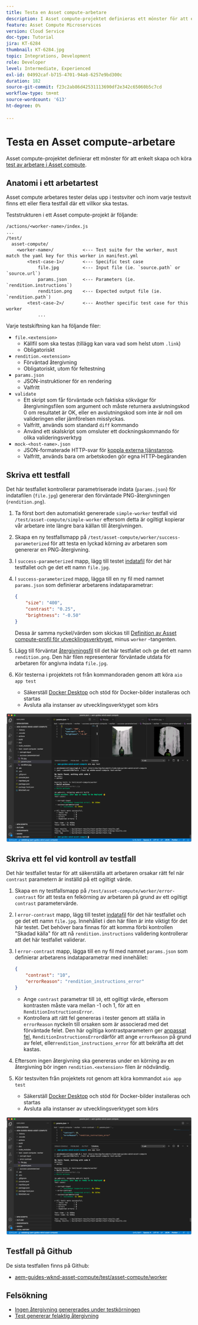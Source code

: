 ```yaml
---
title: Testa en Asset compute-arbetare
description: I Asset compute-projektet definieras ett mönster för att enkelt skapa och köra tester av Asset compute.
feature: Asset Compute Microservices
version: Cloud Service
doc-type: Tutorial
jira: KT-6284
thumbnail: KT-6284.jpg
topic: Integrations, Development
role: Developer
level: Intermediate, Experienced
exl-id: 04992caf-b715-4701-94a8-6257e9bd300c
duration: 182
source-git-commit: f23c2ab86d42531113690df2e342c65060b5c7cd
workflow-type: tm+mt
source-wordcount: '613'
ht-degree: 0%

---
```


# Testa en Asset compute-arbetare

Asset compute-projektet definierar ett mönster för att enkelt skapa och köra [test av arbetare i Asset compute](https://experienceleague.adobe.com/docs/asset-compute/using/extend/test-custom-application.html).

## Anatomi i ett arbetartest

Asset compute arbetares tester delas upp i testsviter och inom varje testsvit finns ett eller flera testfall där ett villkor ska testas.

Teststrukturen i ett Asset compute-projekt är följande:

```
/actions/<worker-name>/index.js
...
/test/
  asset-compute/
    <worker-name>/           <--- Test suite for the worker, must match the yaml key for this worker in manifest.yml
        <test-case-1>/       <--- Specific test case 
            file.jpg         <--- Input file (ie. `source.path` or `source.url`)
            params.json      <--- Parameters (ie. `rendition.instructions`)
            rendition.png    <--- Expected output file (ie. `rendition.path`)
        <test-case-2>/       <--- Another specific test case for this worker
            ...
```

Varje testskiftning kan ha följande filer:

+ `file.<extension>`
   + Källfil som ska testas (tillägg kan vara vad som helst utom `.link`)
   + Obligatoriskt
+ `rendition.<extension>`
   + Förväntad återgivning
   + Obligatoriskt, utom för feltestning
+ `params.json`
   + JSON-instruktioner för en rendering
   + Valfritt
+ `validate`
   + Ett skript som får förväntade och faktiska sökvägar för återgivningsfilen som argument och måste returnera avslutningskod 0 om resultatet är OK, eller en avslutningskod som inte är noll om valideringen eller jämförelsen misslyckas.
   + Valfritt, används som standard `diff` kommando
   + Använd ett skalskript som omsluter ett dockningskommando för olika valideringsverktyg
+ `mock-<host-name>.json`
   + JSON-formaterade HTTP-svar för [koppla externa tjänstanrop](https://www.mock-server.com/mock_server/creating_expectations.html).
   + Valfritt, används bara om arbetskoden gör egna HTTP-begäranden

## Skriva ett testfall

Det här testfallet kontrollerar parametriserade indata (`params.json`) för indatafilen (`file.jpg`) genererar den förväntade PNG-återgivningen (`rendition.png`).

1. Ta först bort den automatiskt genererade `simple-worker` testfall vid `/test/asset-compute/simple-worker` eftersom detta är ogiltigt kopierar vår arbetare inte längre bara källan till återgivningen.
1. Skapa en ny testfallsmapp på `/test/asset-compute/worker/success-parameterized` för att testa en lyckad körning av arbetaren som genererar en PNG-återgivning.
1. I `success-parameterized` mapp, lägg till testet [indatafil](./assets/test/success-parameterized/file.jpg) för det här testfallet och ge det ett namn `file.jpg`.
1. I `success-parameterized` mapp, lägga till en ny fil med namnet `params.json` som definierar arbetarens indataparametrar:

   ```json
   { 
       "size": "400",
       "contrast": "0.25",
       "brightness": "-0.50"
   }
   ```

   Dessa är samma nyckel/värden som skickas till [Definition av Asset compute-profil för utvecklingsverktyget](../develop/development-tool.md), minus `worker` -tangenten.

1. Lägg till förväntat [återgivningsfil](./assets/test/success-parameterized/rendition.png) till det här testfallet och ge det ett namn `rendition.png`. Den här filen representerar förväntade utdata för arbetaren för angivna indata `file.jpg`.
1. Kör testerna i projektets rot från kommandoraden genom att köra `aio app test`
   + Säkerställ [Docker Desktop](../set-up/development-environment.md#docker) och stöd för Docker-bilder installeras och startas
   + Avsluta alla instanser av utvecklingsverktyget som körs

![Test - lyckades ](./assets/test/success-parameterized/result.png)

## Skriva ett fel vid kontroll av testfall

Det här testfallet testar för att säkerställa att arbetaren orsakar rätt fel när `contrast` parametern är inställd på ett ogiltigt värde.

1. Skapa en ny testfallsmapp på `/test/asset-compute/worker/error-contrast` för att testa en felkörning av arbetaren på grund av ett ogiltigt `contrast` parametervärde.
1. I `error-contrast` mapp, lägg till testet [indatafil](./assets/test/error-contrast/file.jpg) för det här testfallet och ge det ett namn `file.jpg`. Innehållet i den här filen är inte viktigt för det här testet. Det behöver bara finnas för att komma förbi kontrollen &quot;Skadad källa&quot; för att nå `rendition.instructions` validering kontrollerar att det här testfallet validerar.
1. I `error-contrast` mapp, lägga till en ny fil med namnet `params.json` som definierar arbetarens indataparametrar med innehållet:

   ```json
   {
       "contrast": "10",
       "errorReason": "rendition_instructions_error"
   }
   ```

   + Ange `contrast` parametrar till `10`, ett ogiltigt värde, eftersom kontrasten måste vara mellan -1 och 1, för att en `RenditionInstructionsError`.
   + Kontrollera att rätt fel genereras i tester genom att ställa in `errorReason` nyckeln till orsaken som är associerad med det förväntade felet. Den här ogiltiga kontrastparametern ger [anpassat fel](../develop/worker.md#errors), `RenditionInstructionsError`därför att ange `errorReason` på grund av felet, eller`rendition_instructions_error` för att bekräfta att det kastas.

1. Eftersom ingen återgivning ska genereras under en körning av en återgivning bör ingen `rendition.<extension>` filen är nödvändig.
1. Kör testsviten från projektets rot genom att köra kommandot `aio app test`
   + Säkerställ [Docker Desktop](../set-up/development-environment.md#docker) och stöd för Docker-bilder installeras och startas
   + Avsluta alla instanser av utvecklingsverktyget som körs

![Test - felkontrast](./assets/test/error-contrast/result.png)

## Testfall på Github

De sista testfallen finns på Github:

+ [aem-guides-wknd-asset-compute/test/asset-compute/worker](https://github.com/adobe/aem-guides-wknd-asset-compute/tree/master/test/asset-compute/worker)

## Felsökning

+ [Ingen återgivning genererades under testkörningen](../troubleshooting.md#test-no-rendition-generated)
+ [Test genererar felaktig återgivning](../troubleshooting.md#tests-generates-incorrect-rendition)
